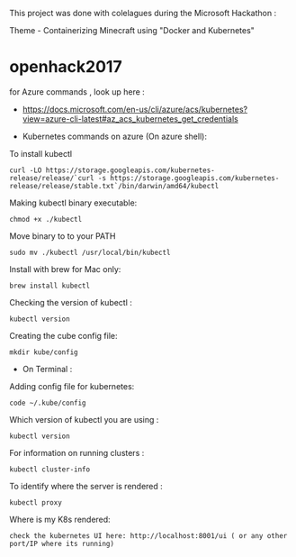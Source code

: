 This project was done with colelagues during the Microsoft Hackathon :

Theme  - Containerizing Minecraft using "Docker and Kubernetes"

# openhack2017
for Azure commands , look up here :

* https://docs.microsoft.com/en-us/cli/azure/acs/kubernetes?view=azure-cli-latest#az_acs_kubernetes_get_credentials

* Kubernetes commands on azure (On azure shell):

To install kubectl 

```
curl -LO https://storage.googleapis.com/kubernetes-release/release/`curl -s https://storage.googleapis.com/kubernetes-release/release/stable.txt`/bin/darwin/amd64/kubectl
```
Making kubectl binary executable:

```
chmod +x ./kubectl
```

Move binary to to your PATH

```
sudo mv ./kubectl /usr/local/bin/kubectl
```

Install with brew for Mac only:

```
brew install kubectl
```

Checking the version of kubectl :

```
kubectl version
```

Creating the cube config file:

```
mkdir kube/config
```

* On Terminal :

Adding config file for kubernetes:

```
code ~/.kube/config
```

Which version of kubectl you are using :

```
kubectl version
```

For information on running clusters :

```
kubectl cluster-info
```

To identify where the server is rendered :

```
kubectl proxy
```

Where is my K8s rendered:

```
check the kubernetes UI here: http://localhost:8001/ui ( or any other port/IP where its running)
```